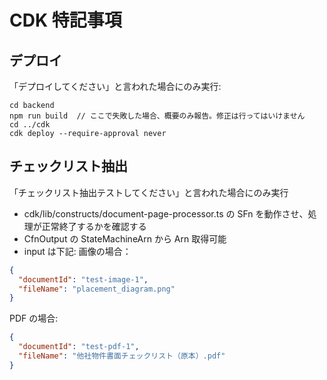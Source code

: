 # CDK 特記事項

## デプロイ

「デプロイしてください」と言われた場合にのみ実行:

```
cd backend
npm run build  // ここで失敗した場合、概要のみ報告。修正は行ってはいけません
cd ../cdk
cdk deploy --require-approval never
```

## チェックリスト抽出

「チェックリスト抽出テストしてください」と言われた場合にのみ実行

- cdk/lib/constructs/document-page-processor.ts の SFn を動作させ、処理が正常終了するかを確認する
- CfnOutput の StateMachineArn から Arn 取得可能
- input は下記:
  画像の場合：

```json
{
  "documentId": "test-image-1",
  "fileName": "placement_diagram.png"
}
```

PDF の場合:

```json
{
  "documentId": "test-pdf-1",
  "fileName": "他社物件書面チェックリスト（原本）.pdf"
}
```
